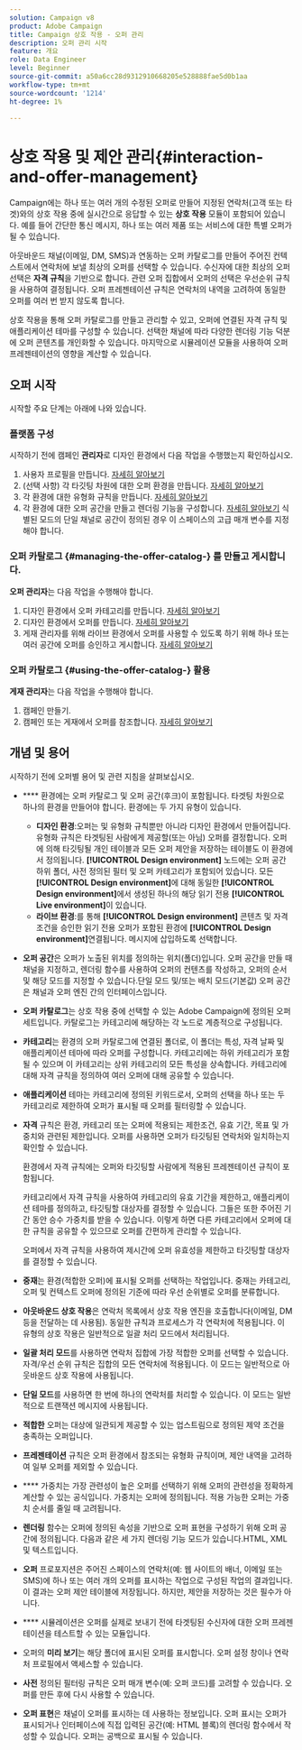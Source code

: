 ```yaml
---
solution: Campaign v8
product: Adobe Campaign
title: Campaign 상호 작용 - 오퍼 관리
description: 오퍼 관리 시작
feature: 개요
role: Data Engineer
level: Beginner
source-git-commit: a50a6cc28d9312910668205e528888fae5d0b1aa
workflow-type: tm+mt
source-wordcount: '1214'
ht-degree: 1%

---
```


# 상호 작용 및 제안 관리{#interaction-and-offer-management}

Campaign에는 하나 또는 여러 개의 수정된 오퍼로 만들어 지정된 연락처(고객 또는 타겟)와의 상호 작용 중에 실시간으로 응답할 수 있는 **상호 작용** 모듈이 포함되어 있습니다. 예를 들어 간단한 통신 메시지, 하나 또는 여러 제품 또는 서비스에 대한 특별 오퍼가 될 수 있습니다.

아웃바운드 채널(이메일, DM, SMS)과 연동하는 오퍼 카탈로그를 만들어 주어진 컨텍스트에서 연락처에 보낼 최상의 오퍼를 선택할 수 있습니다. 수신자에 대한 최상의 오퍼 선택은 **자격 규칙**&#x200B;을 기반으로 합니다. 관련 오퍼 집합에서 오퍼의 선택은 우선순위 규칙을 사용하여 결정됩니다. 오퍼 프레젠테이션 규칙은 연락처의 내역을 고려하여 동일한 오퍼를 여러 번 받지 않도록 합니다.

상호 작용을 통해 오퍼 카탈로그를 만들고 관리할 수 있고, 오퍼에 연결된 자격 규칙 및 애플리케이션 테마를 구성할 수 있습니다. 선택한 채널에 따라 다양한 렌더링 기능 덕분에 오퍼 콘텐츠를 개인화할 수 있습니다. 마지막으로 시뮬레이션 모듈을 사용하여 오퍼 프레젠테이션의 영향을 계산할 수 있습니다.

## 오퍼 시작

시작할 주요 단계는 아래에 나와 있습니다.

### 플랫폼 구성

시작하기 전에 캠페인 **관리자**&#x200B;로 디자인 환경에서 다음 작업을 수행했는지 확인하십시오.

1. 사용자 프로필을 만듭니다. [자세히 알아보기](interaction-operators.md)
1. (선택 사항) 각 타깃팅 차원에 대한 오퍼 환경을 만듭니다. [자세히 알아보기](interaction-env.md)
1. 각 환경에 대한 유형화 규칙을 만듭니다. [자세히 알아보기](interaction-offer.md#offer-presentation)
1. 각 환경에 대한 오퍼 공간을 만들고 렌더링 기능을 구성합니다. [자세히 알아보기](interaction-offer-spaces.md)
식별된 모드의 단일 채널로 공간이 정의된 경우 이 스페이스의 고급 매개 변수를 지정해야 합니다.

### 오퍼 카탈로그 {#managing-the-offer-catalog-} 를 만들고 게시합니다.

**오퍼 관리자**&#x200B;는 다음 작업을 수행해야 합니다.

1. 디자인 환경에서 오퍼 카테고리를 만듭니다. [자세히 알아보기](interaction-offer-catalog.md#creating-offer-categories)
1. 디자인 환경에서 오퍼를 만듭니다. [자세히 알아보기](interaction-offer.md)
1. 게재 관리자를 위해 라이브 환경에서 오퍼를 사용할 수 있도록 하기 위해 하나 또는 여러 공간에 오퍼를 승인하고 게시합니다. [자세히 알아보기](interaction-offer.md#approve-offers)

### 오퍼 카탈로그 {#using-the-offer-catalog-} 활용

**게재 관리자**&#x200B;는 다음 작업을 수행해야 합니다.

1. 캠페인 만들기.
1. 캠페인 또는 게재에서 오퍼를 참조합니다. [자세히 알아보기](interaction-send-offers.md)


## 개념 및 용어

시작하기 전에 오퍼별 용어 및 관련 지침을 살펴보십시오.

* **** 환경에는 오퍼 카탈로그 및 오퍼 공간(후크)이 포함됩니다. 타겟팅 차원으로 하나의 환경을 만들어야 합니다.
환경에는 두 가지 유형이 있습니다.

   * **디자인 환경**:오퍼는 및 유형화 규칙뿐만 아니라 디자인 환경에서 만들어집니다. 유형화 규칙은 타겟팅된 사람에게 제공할(또는 아님) 오퍼를 결정합니다. 오퍼에 의해 타깃팅될 개인 테이블과 모든 오퍼 제안을 저장하는 테이블도 이 환경에서 정의됩니다. **[!UICONTROL Design environment]** 노드에는 오퍼 공간 하위 폴더, 사전 정의된 필터 및 오퍼 카테고리가 포함되어 있습니다. 모든 **[!UICONTROL Design environment]**&#x200B;에 대해 동일한 **[!UICONTROL Design environment]**&#x200B;에서 생성된 하나의 해당 읽기 전용 **[!UICONTROL Live environment]**&#x200B;이 있습니다.
   * **라이브 환경**:를 통해  **[!UICONTROL Design environment]** 콘텐츠 및 자격 조건을 승인한 읽기 전용 오퍼가 포함된 환경에  **[!UICONTROL Design environment]**&#x200B;연결됩니다. 메시지에 삽입하도록 선택합니다.

* **오퍼 공간**&#x200B;은 오퍼가 노출된 위치를 정의하는 위치(폴더)입니다. 오퍼 공간을 만들 때 채널을 지정하고, 렌더링 함수를 사용하여 오퍼의 컨텐츠를 작성하고, 오퍼의 순서 및 해당 모드를 지정할 수 있습니다.단일 모드 및/또는 배치 모드(기본값) 오퍼 공간은 채널과 오퍼 엔진 간의 인터페이스입니다.
* **오퍼 카탈로그**&#x200B;는 상호 작용 중에 선택할 수 있는 Adobe Campaign에 정의된 오퍼 세트입니다. 카탈로그는 카테고리에 해당하는 각 노드로 계층적으로 구성됩니다.
* **카테고리**&#x200B;는 환경의 오퍼 카탈로그에 연결된 폴더로, 이 폴더는 특성, 자격 날짜 및 애플리케이션 테마에 따라 오퍼를 구성합니다. 카테고리에는 하위 카테고리가 포함될 수 있으며 이 카테고리는 상위 카테고리의 모든 특성을 상속합니다. 카테고리에 대해 자격 규칙을 정의하여 여러 오퍼에 대해 공유할 수 있습니다.
* **애플리케이션** 테마는 카테고리에 정의된 키워드로서, 오퍼의 선택을 하나 또는 두 카테고리로 제한하여 오퍼가 표시될 때 오퍼를 필터링할 수 있습니다.
* **자격** 규칙은 환경, 카테고리 또는 오퍼에 적용되는 제한조건, 유효 기간, 목표 및 가중치와 관련된 제한입니다. 오퍼를 사용하면 오퍼가 타깃팅된 연락처와 일치하는지 확인할 수 있습니다.

   환경에서 자격 규칙에는 오퍼와 타깃팅할 사람에게 적용된 프레젠테이션 규칙이 포함됩니다.

   카테고리에서 자격 규칙을 사용하여 카테고리의 유효 기간을 제한하고, 애플리케이션 테마를 정의하고, 타깃팅할 대상자를 결정할 수 있습니다. 그들은 또한 주어진 기간 동안 승수 가중치를 받을 수 있습니다. 이렇게 하면 다른 카테고리에서 오퍼에 대한 규칙을 공유할 수 있으므로 오퍼를 간편하게 관리할 수 있습니다.

   오퍼에서 자격 규칙을 사용하여 제시간에 오퍼 유효성을 제한하고 타깃팅할 대상자를 결정할 수 있습니다.

* **중재**&#x200B;는 환경(적합한 오퍼)에 표시될 오퍼를 선택하는 작업입니다. 중재는 카테고리, 오퍼 및 컨텍스트 오퍼에 정의된 기준에 따라 우선 순위별로 오퍼를 분류합니다.
* **아웃바운드 상호 작용**&#x200B;은 연락처 목록에서 상호 작용 엔진을 호출합니다(이메일, DM 등을 전달하는 데 사용됨). 동일한 규칙과 프로세스가 각 연락처에 적용됩니다. 이 유형의 상호 작용은 일반적으로 일괄 처리 모드에서 처리됩니다.
* **일괄 처리 모드**&#x200B;를 사용하면 연락처 집합에 가장 적합한 오퍼를 선택할 수 있습니다. 자격/우선 순위 규칙은 집합의 모든 연락처에 적용됩니다. 이 모드는 일반적으로 아웃바운드 상호 작용에 사용됩니다.
* **단일 모드**&#x200B;를 사용하면 한 번에 하나의 연락처를 처리할 수 있습니다. 이 모드는 일반적으로 트랜잭션 메시지에 사용됩니다.
* **적합한** 오퍼는 대상에 일관되게 제공할 수 있는 업스트림으로 정의된 제약 조건을 충족하는 오퍼입니다.
* **프레젠테이션** 규칙은 오퍼 환경에서 참조되는 유형화 규칙이며, 제안 내역을 고려하여 일부 오퍼를 제외할 수 있습니다.
* **** 가중치는 가장 관련성이 높은 오퍼를 선택하기 위해 오퍼의 관련성을 정확하게 계산할 수 있는 공식입니다. 가중치는 오퍼에 정의됩니다. 적용 가능한 오퍼는 가중치 순서를 줄일 때 고려됩니다.
* **렌더링** 함수는 오퍼에 정의된 속성을 기반으로 오퍼 표현을 구성하기 위해 오퍼 공간에 정의됩니다. 다음과 같은 세 가지 렌더링 기능 모드가 있습니다.HTML, XML 및 텍스트입니다.
* **오퍼** 프로포지션은 주어진 스페이스의 연락처(예: 웹 사이트의 배너, 이메일 또는 SMS)에 하나 또는 여러 개의 오퍼를 표시하는 작업으로 구성된 작업의 결과입니다. 이 결과는 오퍼 제안 테이블에 저장됩니다. 하지만, 제안을 저장하는 것은 필수가 아니다.
* **** 시뮬레이션은 오퍼를 실제로 보내기 전에 타겟팅된 수신자에 대한 오퍼 프레젠테이션을 테스트할 수 있는 모듈입니다.
* 오퍼의 **미리 보기**&#x200B;는 해당 폴더에 표시된 오퍼를 표시합니다. 오퍼 설정 창이나 연락처 프로필에서 액세스할 수 있습니다.
* **사전** 정의된 필터링 규칙은 오퍼 매개 변수(예: 오퍼 코드)를 고려할 수 있습니다. 오퍼를 만든 후에 다시 사용할 수 있습니다.
* **오퍼 표현**&#x200B;은 채널이 오퍼를 표시하는 데 사용하는 정보입니다. 오퍼 표시는 오퍼가 표시되거나 인터페이스에 직접 입력된 공간(예: HTML 블록)의 렌더링 함수에서 작성할 수 있습니다. 오퍼는 공백으로 표시될 수 있습니다.

